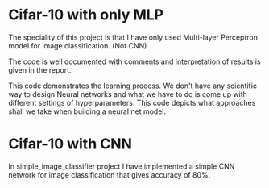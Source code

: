 # Cifar-10 with only MLP

The speciality of this project is that I have only used Multi-layer Perceptron model for image classification. (Not CNN)

The code is well documented with comments and interpretation of results is given in the report.

This code demonstrates the learning process. We don't have any scientific way to design Neural networks and what we have to do is come up with different settings of hyperparameters. This code depicts what approaches shall we take when building a neural net model.


# Cifar-10 with CNN

In simple_image_classifier project I have implemented a simple CNN network for image classification that gives accuracy of 80%.

